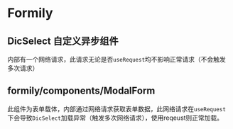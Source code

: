 # Formily

## DicSelect 自定义异步组件

内部有一个网络请求，此请求无论是否`useRequest`均不影响正常请求（不会触发多次请求）

## formily/components/ModalForm

此组件为表单载体，内部通过网络请求获取表单数据，此网络请求在`useRequest`下会导致`DicSelect`加载异常（触发多次网络请求），使用reqeust则正常加载。

